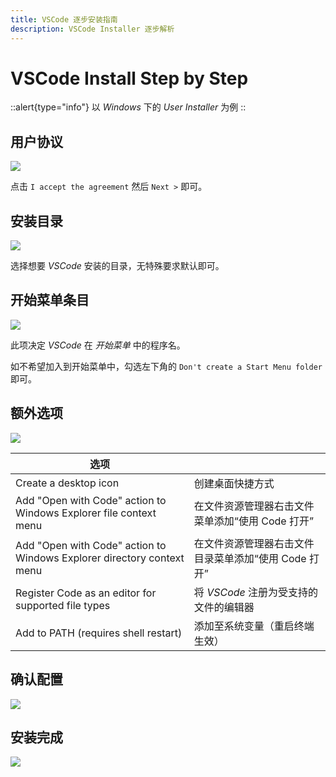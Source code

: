 ```yaml
---
title: VSCode 逐步安装指南
description: VSCode Installer 逐步解析
---
```


# VSCode Install Step by Step

::alert{type="info"}
以 *Windows* 下的 *User Installer* 为例
::

## 用户协议

![](/img/2/1/1.png)

点击 `I accept the agreement` 然后 `Next >` 即可。


## 安装目录

![](/img/2/1/2.png)

选择想要 *VSCode* 安装的目录，无特殊要求默认即可。


## 开始菜单条目

![](/img/2/1/3.png)

此项决定 *VSCode* 在 *开始菜单* 中的程序名。

如不希望加入到开始菜单中，勾选左下角的 `Don't create a Start Menu folder` 即可。


## 额外选项

![](/img/2/1/4.png)

| **选项** |       |
| ----- | ----- |
| Create a desktop icon | 创建桌面快捷方式 |
| Add "Open with Code" action to Windows Explorer file context menu | 在文件资源管理器右击文件菜单添加“使用 Code 打开” |
| Add "Open with Code" action to Windows Explorer directory context menu | 在文件资源管理器右击文件目录菜单添加“使用 Code 打开” |
| Register Code as an editor for supported file types | 将 *VSCode* 注册为受支持的文件的编辑器 |
| Add to PATH (requires shell restart) | 添加至系统变量（重启终端生效） |


## 确认配置

![](/img/2/1/5.png)


## 安装完成

![](/img/2/1/6.png)